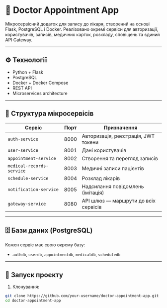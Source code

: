 # 🏥 Doctor Appointment App

Мікросервісний додаток для запису до лікаря, створений на основі Flask, PostgreSQL і Docker. Реалізовано окремі сервіси для авторизації, користувачів, записів, медичних карток, розкладу, сповіщень та єдиний API Gateway.

---

## ⚙️ Технології
- Python + Flask
- PostgreSQL
- Docker + Docker Compose
- REST API
- Microservices architecture

---

## 🧱 Структура мікросервісів

| Сервіс                  | Порт  | Призначення                             |
|--------------------------|-------|------------------------------------------|
| `auth-service`           | 8000  | Авторизація, реєстрація, JWT токени     |
| `user-service`           | 8001  | Дані користувачів                        |
| `appointment-service`    | 8002  | Створення та перегляд записів           |
| `medical-records-service`| 8003  | Медичні записи пацієнтів                |
| `schedule-service`       | 8004  | Розклад лікарів                         |
| `notification-service`   | 8005  | Надсилання повідомлень (імітація)       |
| `gateway-service`        | 8080  | API шлюз — маршрути до всіх сервісів    |

---

## 🗄️ Бази даних (PostgreSQL)

Кожен сервіс має свою окрему базу:

- `authdb`, `userdb`, `appointmentdb`, `medicaldb`, `scheduledb`

---

## 🚀 Запуск проєкту

1. Клонування:
```bash
git clone https://github.com/your-username/doctor-appointment-app.git
cd doctor-appointment-app
